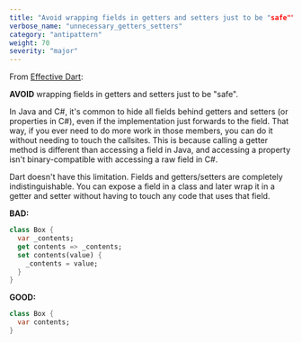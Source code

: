 ```yaml
---
title: "Avoid wrapping fields in getters and setters just to be "safe""
verbose_name: "unnecessary_getters_setters"
category: "antipattern"
weight: 70
severity: "major"
---
```

From [Effective Dart](https://dart.dev/effective-dart/usage#dont-wrap-a-field-in-a-getter-and-setter-unnecessarily):

**AVOID** wrapping fields in getters and setters just to be "safe".

In Java and C#, it's common to hide all fields behind getters and setters (or
properties in C#), even if the implementation just forwards to the field.  That
way, if you ever need to do more work in those members, you can do it without needing
to touch the callsites.  This is because calling a getter method is different
than accessing a field in Java, and accessing a property isn't binary-compatible
with accessing a raw field in C#.

Dart doesn't have this limitation.  Fields and getters/setters are completely
indistinguishable.  You can expose a field in a class and later wrap it in a
getter and setter without having to touch any code that uses that field.

**BAD:**
```dart
class Box {
  var _contents;
  get contents => _contents;
  set contents(value) {
    _contents = value;
  }
}
```

**GOOD:**
```dart
class Box {
  var contents;
}
```


